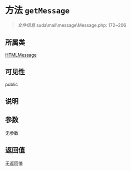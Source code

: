 # 方法 `getMessage`

> *文件信息* suda\mail\message\Message.php: 172~206

## 所属类 

[HTMLMessage](../HTMLMessage.md)

## 可见性

 public 

## 说明



## 参数


无参数


## 返回值

无返回值
